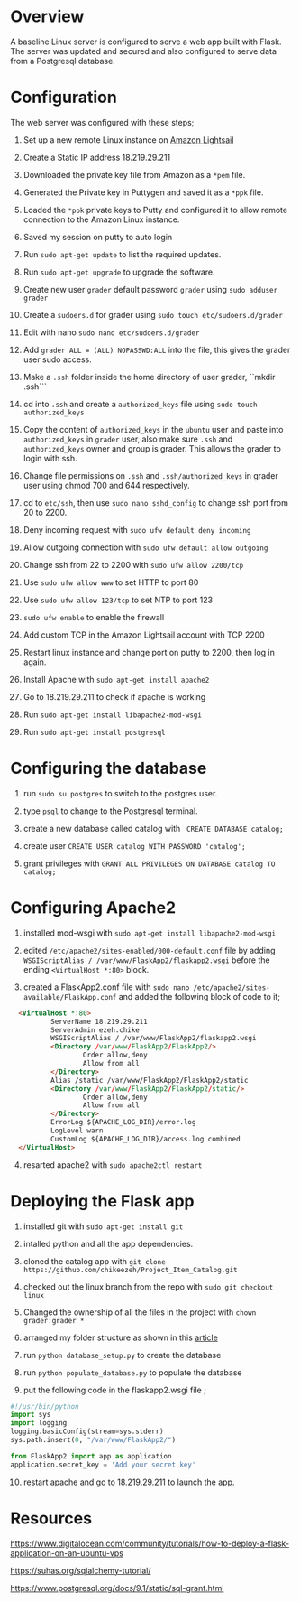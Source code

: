 # Overview
A baseline Linux server is configured to serve a web app built with Flask.
The server was updated and secured and also configured to serve data from a Postgresql database.


# Configuration

The web server was configured with these steps;

1. Set up a new remote Linux instance on [Amazon Lightsail](https://lightsail.aws.amazon.com/)

2. Create a Static IP address 18.219.29.211

3. Downloaded the private key file from Amazon as a ```*pem``` file.

4. Generated the Private key in Puttygen and saved it as a ```*ppk``` file.

5. Loaded the ```*ppk``` private keys to Putty and configured it to allow remote connection to the Amazon Linux instance.

6. Saved my session on putty to auto login

7.	Run ```sudo apt-get update``` to list the required updates.

8.	Run ```sudo apt-get upgrade``` to upgrade the software.

9.	Create new user ```grader``` default password ```grader``` using ```sudo adduser grader```

10.	Create a ```sudoers.d``` for grader using ```sudo touch etc/sudoers.d/grader```

11.	Edit with nano ```sudo nano etc/sudoers.d/grader```

12.	Add ```grader ALL = (ALL) NOPASSWD:ALL``` into the file, this gives the grader user sudo access.

13. Make a ```.ssh``` folder inside the home directory of user grader, ``mkdir .ssh```

14. cd into ```.ssh``` and create a ```authorized_keys``` file using ```sudo touch authorized_keys```

15. Copy the content of ```authorized_keys``` in the ```ubuntu``` user and paste into ```authorized_keys``` in ```grader``` user, also make sure ```.ssh``` and ```authorized_keys``` owner and group is grader. This allows the grader to login with ssh.

16. Change file permissions on ```.ssh``` and ```.ssh/authorized_keys``` in grader user using chmod 700 and 644 respectively.

17. cd to ```etc/ssh```, then use ```sudo nano sshd_config``` to change ssh port from 20 to 2200.

18. Deny incoming request with ```sudo ufw default deny incoming```

19.	Allow outgoing connection with ```sudo ufw default allow outgoing```

20.	Change ssh from 22 to 2200 with ```sudo ufw allow 2200/tcp```

21.	Use ```sudo ufw allow www``` to set HTTP to port 80

22.	Use ```sudo ufw allow 123/tcp``` to set NTP to port 123

23.	```sudo ufw enable``` to enable the firewall

24.	Add custom TCP in the Amazon Lightsail account with TCP 2200

25.	Restart linux instance and change port on putty to 2200, then log in again.

26.	Install Apache with ```sudo apt-get install apache2```

27.	Go to 18.219.29.211 to check if apache is working

28.	Run ```sudo apt-get install libapache2-mod-wsgi```

29.	Run ```sudo apt-get install postgresql```

# Configuring the database

1. run ```sudo su postgres``` to switch to the postgres user.

2. type ```psql``` to change to the Postgresql terminal.

3. create a new database called catalog with ``` CREATE DATABASE catalog;```

4. create user ```CREATE USER catalog WITH PASSWORD 'catalog';```

5. grant privileges with ```GRANT ALL PRIVILEGES ON DATABASE catalog TO catalog;```

# Configuring Apache2
1. installed mod-wsgi with ```sudo apt-get install libapache2-mod-wsgi```

2. edited ```/etc/apache2/sites-enabled/000-default.conf``` file by adding ```WSGIScriptAlias / /var/www/FlaskApp2/flaskapp2.wsgi``` before the ending ```<VirtualHost *:80>``` block.

3. created a FlaskApp2.conf file with ```sudo nano /etc/apache2/sites-available/FlaskApp.conf``` and added the following block of code to it;
```HTML
  <VirtualHost *:80>
          ServerName 18.219.29.211
          ServerAdmin ezeh.chike
          WSGIScriptAlias / /var/www/FlaskApp2/flaskapp2.wsgi
          <Directory /var/www/FlaskApp2/FlaskApp2/>
                  Order allow,deny
                  Allow from all
          </Directory>
          Alias /static /var/www/FlaskApp2/FlaskApp2/static
          <Directory /var/www/FlaskApp2/FlaskApp2/static/>
                  Order allow,deny
                  Allow from all
          </Directory>
          ErrorLog ${APACHE_LOG_DIR}/error.log
          LogLevel warn
          CustomLog ${APACHE_LOG_DIR}/access.log combined
  </VirtualHost>
```
4. resarted apache2 with ```sudo apache2ctl restart```

# Deploying the Flask app

1. installed git with ```sudo apt-get install git```

2. intalled python and all the app dependencies.

3. cloned the catalog app with ```git clone https://github.com/chikeezeh/Project_Item_Catalog.git ```

4. checked out the linux branch from the repo with ```sudo git checkout linux```

5. Changed the ownership of all the files in the project with ```chown grader:grader * ```

6. arranged my folder structure as shown in this [article](https://www.digitalocean.com/community/tutorials/how-to-deploy-a-flask-application-on-an-ubuntu-vps)

7. run ```python database_setup.py``` to create the database

8. run ```python populate_database.py``` to populate the database

9. put the following code in the flaskapp2.wsgi file ;
```python
#!/usr/bin/python
import sys
import logging
logging.basicConfig(stream=sys.stderr)
sys.path.insert(0, "/var/www/FlaskApp2/")

from FlaskApp2 import app as application
application.secret_key = 'Add your secret key'
```

10. restart apache and go to 18.219.29.211 to launch the app.

# Resources
https://www.digitalocean.com/community/tutorials/how-to-deploy-a-flask-application-on-an-ubuntu-vps

https://suhas.org/sqlalchemy-tutorial/

https://www.postgresql.org/docs/9.1/static/sql-grant.html
